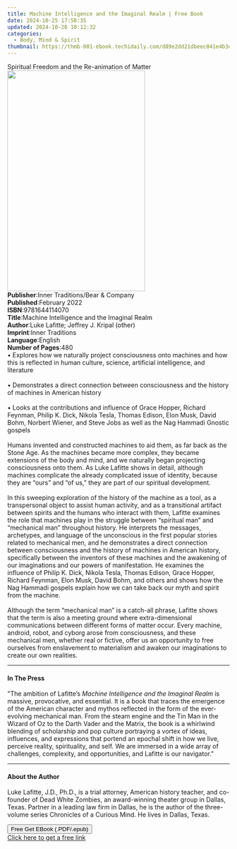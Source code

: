 ```yaml
---
title: Machine Intelligence and the Imaginal Realm | Free Book
date: 2024-10-25 17:58:35
updated: 2024-10-26 10:12:32
categories:
  - Body, Mind & Spirit
thumbnail: https://thmb-001-ebook.techidaily.com/d89e2dd21dbeec041e4b3d0803c6ed0e487c9d16c0924d8af17ecd83a3d430ec.jpg
---
```

<main id="book-container">
  <div class="flex flex-col">
    <div class="book-brief flex-1 py-6 px-4 sm:p-6 md:py-10 md:px-8">
      <!-- brief-->
      <div class="book-brief-main">
        Spiritual Freedom and the Re-animation of Matter
      </div>
    </div>
    <div
      class="book-meta-info flex-1 grid gap-4 col-start-1 col-end-3 row-start-1 sm:mb-6 sm:grid-cols-4 lg:gap-6 lg:col-start-2 lg:row-end-6 lg:row-span-6 lg:mb-0"
    >
      <div
        class="book-meta-info-left place-content-center mt-4 p-4 text-sm leading-6 col-start-2 col-span-2 dark:text-slate-400"
      >
        <img
          class="w-full h-500 object-cover rounded-lg sm:h-255 sm:col-span-2 lg:col-span-full"
          src="https://img-001-ebook.techidaily.com/33ec27e0f8633a13c1de9377f3a7c49ca059be2aec946d3fff8d38813b85013c.jpg"
          alt=""
          width="312"
          height="500"
        />
      </div>
      <div
        class="book-meta-info-right mt-2 col-start-1 row-start-2 col-span-3 self-center"
      >
        <!-- meta data  -->
        <div class="flex flex-col px-4 md:px-8">
          <div class="flex-1">
            <strong>Publisher</strong>:<span class="px-2"
              >Inner Traditions/Bear &amp; Company</span
            >
          </div>
          <div class="flex-1">
            <strong>Published</strong>:<span class="px-2">February 2022</span>
          </div>
          <div class="flex-1">
            <strong>ISBN</strong>:<span class="px-2">9781644114070</span>
          </div>
          <div class="flex-1">
            <strong>Title</strong>:<span class="px-2"
              >Machine Intelligence and the Imaginal Realm</span
            >
          </div>
          <div class="flex-1">
            <strong>Author</strong>:<span class="px-2"
              >Luke Lafitte; Jeffrey J. Kripal (other)</span
            >
          </div>
          <div class="flex-1">
            <strong>Imprint</strong>:<span class="px-2">Inner Traditions</span>
          </div>
          <div class="flex-1">
            <strong>Language</strong>:<span class="px-2">English</span>
          </div>
          <div class="flex-1">
            <strong>Number of Pages</strong>:<span class="px-2">480</span>
          </div>
        </div>
      </div>
    </div>
    <div class="book-description flex-1 py-6 px-4 sm:p-6 md:py-10 md:px-8">
      <div class="book-description-main">
        <div accordion-content="" id="description">
          • Explores how we naturally project consciousness onto machines and
          how this is reflected in human culture, science, artificial
          intelligence, and literature <br /><br />• Demonstrates a direct
          connection between consciousness and the history of machines in
          American history <br /><br />• Looks at the contributions and
          influence of Grace Hopper, Richard Feynman, Philip K. Dick, Nikola
          Tesla, Thomas Edison, Elon Musk, David Bohm, Norbert Wiener, and Steve
          Jobs as well as the Nag Hammadi Gnostic gospels <br /><br />Humans
          invented and constructed machines to aid them, as far back as the
          Stone Age. As the machines became more complex, they became extensions
          of the body and mind, and we naturally began projecting consciousness
          onto them. As Luke Lafitte shows in detail, although machines
          complicate the already complicated issue of identity, because they are
          “ours” and “of us,” they are part of our spiritual development.
          <br /><br />In this sweeping exploration of the history of the machine
          as a tool, as a transpersonal object to assist human activity, and as
          a transitional artifact between spirits and the humans who interact
          with them, Lafitte examines the role that machines play in the
          struggle between “spiritual man” and “mechanical man” throughout
          history. He interprets the messages, archetypes, and language of the
          unconscious in the first popular stories related to mechanical men,
          and he demonstrates a direct connection between consciousness and the
          history of machines in American history, specifically between the
          inventors of these machines and the awakening of our imaginations and
          our powers of manifestation. He examines the influence of Philip K.
          Dick, Nikola Tesla, Thomas Edison, Grace Hopper, Richard Feynman, Elon
          Musk, David Bohm, and others and shows how the Nag Hammadi gospels
          explain how we can take back our myth and spirit from the machine.
          <br /><br />Although the term “mechanical man” is a catch-all phrase,
          Lafitte shows that the term is also a meeting ground where
          extra-dimensional communications between different forms of matter
          occur. Every machine, android, robot, and cyborg arose from
          consciousness, and these mechanical men, whether real or fictive,
          offer us an opportunity to free ourselves from enslavement to
          materialism and awaken our imaginations to create our own realities.
        </div>
        <div class="accordion-fader"></div>
      </div>
    </div>
    <div class="book-excerpts flex-1 py-6 px-4 sm:p-6 md:py-10 md:px-8">
      <!-- excerpts-->
      <div class="book-excerpts-main">
        <hr />
        <h4 class="placeholder placeholder-heading">
          <span>In The Press</span>
        </h4>
        <p>
          "The ambition of Lafitte’s
          <i>Machine Intelligence and the Imaginal Realm</i> is massive,
          provocative, and essential. It is a book that traces the emergence of
          the American character and mythos reflected in the form of the
          ever-evolving mechanical man. From the steam engine and the Tin Man in
          the Wizard of Oz to the Darth Vader and the Matrix, the book is a
          whirlwind blending of scholarship and pop culture portraying a vortex
          of ideas, influences, and expressions that portend an epochal shift in
          how we live, perceive reality, spirituality, and self. We are immersed
          in a wide array of challenges, complexity, and opportunities, and
          Lafitte is our navigator."
        </p>
      </div>
    </div>
    <div class="book-about-author flex-1 py-6 px-4 sm:p-6 md:py-10 md:px-8">
      <!-- about author-->
      <div class="book-main-author-main">
        <hr />
        <h4 class="placeholder placeholder-heading">
          <span>About the Author</span>
        </h4>
        <p>
          Luke Lafitte, J.D., Ph.D., is a trial attorney, American history
          teacher, and co-founder of Dead White Zombies, an award-winning
          theater group in Dallas, Texas. Partner in a leading law firm in
          Dallas, he is the author of the three-volume series Chronicles of a
          Curious Mind. He lives in Dallas, Texas.
        </p>
      </div>
    </div>
    <div class="book-free-get flex-1 py-6 px-4 sm:p-6 md:py-10 md:px-8">
      <button
        id="btn-free-get"
        class="bg-blue-500 hover:bg-blue-700 text-white font-bold py-2 px-4 rounded"
      >
        Free Get EBook (.PDF/.epub)
      </button>
      <div id="countdown-display" class="px-2 text-lg mt-2"></div>
      <a
        id="free-link"
        class="hidden bg-blue-500 hover:bg-blue-700 text-white font-bold py-2 px-4 rounded"
        href="https://www.ebooks.com/en-us/book/210266261/machine-intelligence-and-the-imaginal-realm/luke-lafitte/"
        target="_blank"
        >Click here to get a free link</a
      >
    </div>
    <script>
      let countdownTime = 0;
      let countdownInterval = null;
      document
        .getElementById('btn-free-get')
        .addEventListener('click', startCountdown);
      function startCountdown() {
        countdownTime = new Date().getTime() + 60000 * 3;
        countdownInterval = setInterval(updateCountdown, 1000);
        document.getElementById('btn-free-get').disabled = true;
        document
          .getElementById('btn-free-get')
          .classList.add('bg-gray-500', 'cursor-not-allowed');
      }
      function updateCountdown() {
        let currentTime = new Date().getTime();
        let timeLeft = countdownTime - currentTime;
        let secondsLeft = Math.floor(timeLeft / 1000);
        document.getElementById('countdown-display').innerHTML =
          `Remaining time: ${secondsLeft} seconds.`;
        if (secondsLeft <= 0) {
          clearInterval(countdownInterval);
          document.getElementById('btn-free-get').classList.add('hidden');
          document.getElementById('free-link').classList.remove('hidden');
          document.getElementById('countdown-display').innerHTML = '';
        }
      }
    </script>
  </div>
</main>
